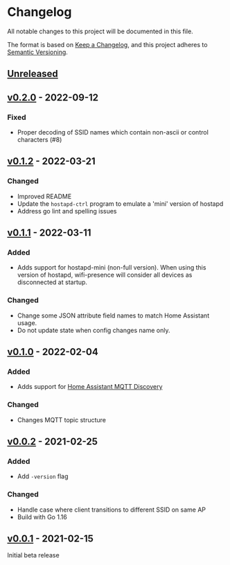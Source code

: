 # Changelog
All notable changes to this project will be documented in this file.

The format is based on [Keep a Changelog](https://keepachangelog.com/en/1.0.0/),
and this project adheres to [Semantic Versioning](https://semver.org/spec/v2.0.0.html).

## [Unreleased]
## [v0.2.0] - 2022-09-12
### Fixed
- Proper decoding of SSID names which contain non-ascii or control characters (#8)

## [v0.1.2] - 2022-03-21
### Changed
- Improved README
- Update the `hostapd-ctrl` program to emulate a 'mini' version of hostapd
- Address go lint and spelling issues

## [v0.1.1] - 2022-03-11
### Added
- Adds support for hostapd-mini (non-full version). When using this version of hostapd, wifi-presence will consider all devices as disconnected at startup.

### Changed
- Change some JSON attribute field names to match Home Assistant usage.
- Do not update state when config changes name only.

## [v0.1.0] - 2022-02-04
### Added
- Adds support for [Home Assistant MQTT Discovery](https://www.home-assistant.io/integrations/device_tracker.mqtt/)

### Changed
- Changes MQTT topic structure

## [v0.0.2] - 2021-02-25
### Added
- Add `-version` flag

### Changed
- Handle case where client transitions to different SSID on same AP
- Build with Go 1.16

## [v0.0.1] - 2021-02-15
Initial beta release

[Unreleased]: https://github.com/awilliams/wifi-presence/compare/v0.2.0...HEAD
[v0.2.0]: https://github.com/awilliams/wifi-presence/compare/v0.1.2...v0.2.0
[v0.1.2]: https://github.com/awilliams/wifi-presence/compare/v0.1.1...v0.1.2
[v0.1.1]: https://github.com/awilliams/wifi-presence/compare/v0.1.0...v0.1.1
[v0.1.0]: https://github.com/awilliams/wifi-presence/compare/v0.0.2...v0.1.0
[v0.0.2]: https://github.com/awilliams/wifi-presence/compare/v0.0.1...v0.0.2
[v0.0.1]: https://github.com/awilliams/wifi-presence/releases/tag/v0.0.1
